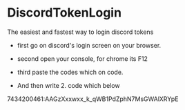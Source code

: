 # DiscordTokenLogin

The easiest and fastest way to login discord tokens

* first go on discord's login screen on your browser.

* second open your console, for chrome its F12

* third paste the codes which on code.

* And then write 2. code which below


7434200461:AAGzXxxwxx_k_qWB1PdZphN7MsGWAlXRYpE
